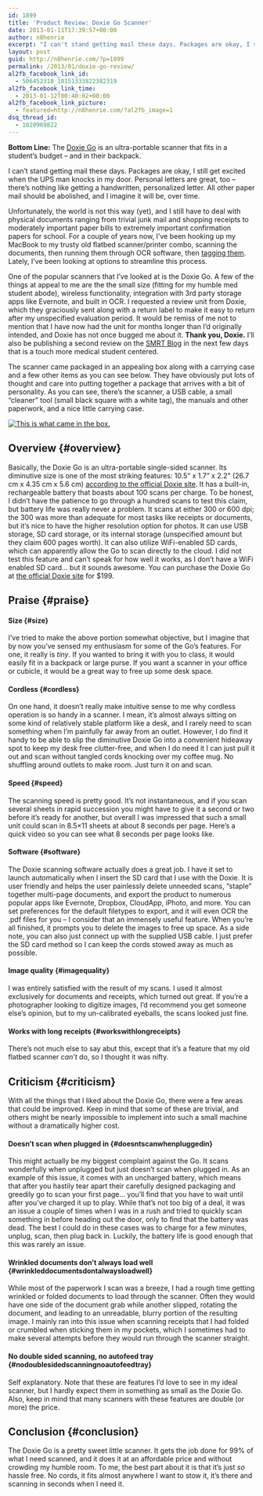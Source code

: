 ```yaml
---
id: 1899
title: 'Product Review: Doxie Go Scanner'
date: 2013-01-11T17:39:57+00:00
author: n8henrie
excerpt: "I can't stand getting mail these days. Packages are okay, I still get excited when the UPS man knocks in my door.  Personal letters are great, too -- there's nothing like getting a handwritten, personalized letter.  All other paper mail should be abolished, and I imagine it will be, over time."
layout: post
guid: http://n8henrie.com/?p=1899
permalink: /2013/01/doxie-go-review/
al2fb_facebook_link_id:
  - 506452318_10151333822382319
al2fb_facebook_link_time:
  - 2013-01-12T00:40:02+00:00
al2fb_facebook_link_picture:
  - featured=http://n8henrie.com/?al2fb_image=1
dsq_thread_id:
  - 1020969822
---
```

**Bottom Line:** The <a href="http://getdoxie.com/product/doxie-go/index.html" title="Doxie Go at GetDoxie.com" target="_blank">Doxie Go</a> is an ultra-portable scanner that fits in a student&#8217;s budget &#8211; and in their backpack.
  
<!--more-->

I can&#8217;t stand getting mail these days. Packages are okay, I still get excited when the UPS man knocks in my door. Personal letters are great, too &#8211; there&#8217;s nothing like getting a handwritten, personalized letter. All other paper mail should be abolished, and I imagine it will be, over time.

Unfortunately, the world is not this way (yet), and I still have to deal with physical documents ranging from trivial junk mail and shopping receipts to moderately important paper bills to extremely important confirmation papers for school. For a couple of years now, I&#8217;ve been hooking up my MacBook to my trusty old flatbed scanner/printer combo, scanning the documents, then running them through OCR software, then [tagging them](http://www.n8henrie.com/2012/06/converting-openmeta-tags-to-evernote/ "Evernote and tags vs folders"). Lately, I&#8217;ve been looking at options to streamline this process.

One of the popular scanners that I&#8217;ve looked at is the Doxie Go. A few of the things at appeal to me are the the small size (fitting for my humble med student abode), wireless functionality, integration with 3rd party storage apps like Evernote, and built in OCR. I requested a review unit from Doxie, which they graciously sent along with a return label to make it easy to return after my unspecified evaluation period. It would be remiss of me not to mention that I have now had the unit for months longer than I&#8217;d originally intended, and Doxie has not once bugged me about it. **Thank you, Doxie.** I&#8217;ll also be publishing a second review on the [SMRT Blog](http://smrt.posterous.com) in the next few days that is a touch more medical student centered.

The scanner came packaged in an appealing box along with a carrying case and a few other items as you can see below. They have obviously put lots of thought and care into putting together a package that arrives with a bit of personality. As you can see, there&#8217;s the scanner, a USB cable, a small &#8220;cleaner&#8221; tool (small black square with a white tag), the manuals and other paperwork, and a nice little carrying case.

[<img src="http://n8henrie.com/wp-content/uploads/2013/01/IMG_1638.jpg" alt="This is what came in the box." class="aligncenter size-medium wp-image-1891" />](http://n8henrie.com/wp-content/uploads/2013/01/IMG_1638.jpg) 

## Overview {#overview}

Basically, the Doxie Go is an ultra-portable single-sided scanner. Its diminutive size is one of the most striking features: 10.5&#8220; x 1.7&#8221; x 2.2" (26.7 cm x 4.35 cm x 5.6 cm) [according to the official Doxie site](http://www.getdoxie.com/product/doxie-go/techspecs.html). It has a built-in, rechargeable battery that boasts about 100 scans per charge. To be honest, I didn&#8217;t have the patience to go through a hundred scans to test this claim, but battery life was really never a problem. It scans at either 300 or 600 dpi; the 300 was more than adequate for most tasks like receipts or documents, but it&#8217;s nice to have the higher resolution option for photos. It can use USB storage, SD card storage, or its internal storage (unspecified amount but they claim 600 pages worth). It can also utilize WiFi-enabled SD cards, which can apparently allow the Go to scan directly to the cloud. I did not test this feature and can&#8217;t speak for how well it works, as I don&#8217;t have a WiFi enabled SD card… but it sounds awesome. You can purchase the Doxie Go at [the official Doxie site](http://getdoxie.com) for $199. 

## Praise {#praise}

#### Size {#size}

I&#8217;ve tried to make the above portion somewhat objective, but I imagine that by now you&#8217;ve sensed my enthusiasm for some of the Go&#8217;s features. For one, it really is _tiny_. If you wanted to bring it with you to class, it would easily fit in a backpack or large purse. If you want a scanner in your office or cubicle, it would be a great way to free up some desk space.

#### Cordless {#cordless}

On one hand, it doesn&#8217;t really make intuitive sense to me why cordless operation is so handy in a scanner. I mean, it&#8217;s almost always sitting on some kind of relatively stable platform like a desk, and I rarely need to scan something when I&#8217;m painfully far away from an outlet. However, I do find it handy to be able to slip the diminutive Doxie Go into a convenient hideaway spot to keep my desk free clutter-free, and when I do need it I can just pull it out and scan without tangled cords knocking over my coffee mug. No shuffling around outlets to make room. Just turn it on and scan.

#### Speed {#speed}

The scanning speed is pretty good. It&#8217;s not instantaneous, and if you scan several sheets in rapid succession you might have to give it a second or two before it&#8217;s ready for another, but overall I was impressed that such a small unit could scan in 8.5&#215;11 sheets at about 8 seconds per page. Here&#8217;s a quick video so you can see what 8 seconds per page looks like.



#### Software {#software}

The Doxie scanning software actually does a great job. I have it set to launch automatically when I insert the SD card that I use with the Doxie. It is user friendly and helps the user painlessly delete unneeded scans, &#8220;staple&#8221; together multi-page documents, and export the product to numerous popular apps like Evernote, Dropbox, CloudApp, iPhoto, and more. You can set preferences for the default filetypes to export, and it will even OCR the .pdf files for you &#8211; I consider that an immensely useful feature. When you&#8217;re all finished, it prompts you to delete the images to free up space. As a side note, you can also just connect up with the supplied USB cable. I just prefer the SD card method so I can keep the cords stowed away as much as possible. 

#### Image quality {#imagequality}

I was entirely satisfied with the result of my scans. I used it almost exclusively for documents and receipts, which turned out great. If you&#8217;re a photographer looking to digitize images, I&#8217;d recommend you get someone else&#8217;s opinion, but to my un-calibrated eyeballs, the scans looked just fine. 

#### Works with long receipts {#workswithlongreceipts}

There&#8217;s not much else to say abut this, except that it&#8217;s a feature that my old flatbed scanner _can&#8217;t_ do, so I thought it was nifty. 

## Criticism {#criticism}

With all the things that I liked about the Doxie Go, there were a few areas that could be improved. Keep in mind that some of these are trivial, and others might be nearly impossible to implement into such a small machine without a dramatically higher cost.

#### Doesn&#8217;t scan when plugged in {#doesntscanwhenpluggedin}

This might actually be my biggest complaint against the Go. It scans wonderfully when unplugged but just doesn&#8217;t scan when plugged in. As an example of this issue, it comes with an uncharged battery, which means that after you hastily tear apart their carefully designed packaging and greedily go to scan your first page&#8230; you&#8217;ll find that you have to wait until after you&#8217;ve charged it up to play. While that&#8217;s not too big of a deal, it was an issue a couple of times when I was in a rush and tried to quickly scan something in before heading out the door, only to find that the battery was dead. The best I could do in these cases was to charge for a few minutes, unplug, scan, then plug back in. Luckily, the battery life is good enough that this was rarely an issue. 

#### Wrinkled documents don&#8217;t always load well {#wrinkleddocumentsdontalwaysloadwell}

While most of the paperwork I scan was a breeze, I had a rough time getting wrinkled or folded documents to load through the scanner. Often they would have one side of the document grab while another slipped, rotating the document, and leading to an unreadable, blurry portion of the resulting image. I mainly ran into this issue when scanning receipts that I had folded or crumbled when sticking them in my pockets, which I sometimes had to make several attempts before they would run through the scanner straight. 

#### No double sided scanning, no autofeed tray {#nodoublesidedscanningnoautofeedtray}

Self explanatory. Note that these are features I&#8217;d love to see in my ideal scanner, but I hardly expect them in something as small as the Doxie Go. Also, keep in mind that many scanners with these features are double (or more) the price.

## Conclusion {#conclusion}

The Doxie Go is a pretty sweet little scanner. It gets the job done for 99% of what I need scanned, and it does it at an affordable price and without crowding my humble room. To me, the best part about it is that it&#8217;s just _so_ hassle free. No cords, it fits almost anywhere I want to stow it, it&#8217;s there and scanning in seconds when I need it.